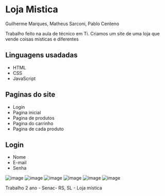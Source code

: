 <h1>Loja Mistica</h1> 
Guilherme Marques, Matheus Sarconi, Pablo Centeno


Trabalho feito na aula de técnico em Ti. Criamos um site de uma loja que vende coisas misticas e diferentes

<h2>Linguagens usadadas</h2>
<ul>
  <li>HTML</li>
  <li>CSS</li>
  <li>JavaScript</li>
</ul>

<h2>Paginas do site</h2>
<ul>
  <li>Login</li>
  <li>Pagina inicial</li>
  <li>Pagina de produtos</li>
  <li>Pagina do carrinho</li>
  <li>Pagina de cada produto</li>
</ul>
<h2>Login</h2>
<ul>
  <li>Nome</li>
  <li>E-mail</li>
  <li>Senha</li>
</ul>

![image](https://github.com/GuilhermeMMenezes/Loja-mistica/assets/137406003/694a0aff-a178-46dc-b687-368bfc0b7fea)
![image](https://github.com/GuilhermeMMenezes/Loja-mistica/assets/137406003/ca183481-3caf-420c-834a-75efea3bfe0d)
![image](https://github.com/GuilhermeMMenezes/Loja-mistica/assets/137406003/41f1debf-f386-4de4-89ac-54ae642d1542)
![image](https://github.com/GuilhermeMMenezes/Loja-mistica/assets/137406003/36506186-1387-4409-b63e-049f2979b633)
![image](https://github.com/GuilhermeMMenezes/Loja-mistica/assets/137406003/80027891-7dfb-415e-a63c-a5910d3d28bc)
![image](https://github.com/GuilhermeMMenezes/Loja-mistica/assets/137406003/6bf0b4bb-5503-4579-8f05-312b4c8aead0)














Trabalho 2 ano - Senac- RS, SL - Loja mística 
